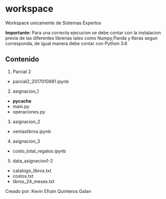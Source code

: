 # workspace

Workspace unicamente de Sistemas Expertos

**Importante:** Para una correcta ejecucion se debe contar con la instalacion previa de las diferentes librerias tales como Numpy,Panda y Keras segun corresponda, de igual manera debe contar con Python 3.6 

## Contenido

1. Parcial 2
  - parcial2_2017010981.ipynb
2. asignacion_1
  - __pycache__
  - main.py
  - operaciones.py
3. asignacion_2
  - ventaslibros.ipynb
4. asignacion_3
  - costo_total_regalos.ipynb
5. data_asignacion1-2
  - catalogo_libros.txt
  - costos.txt
  - libros_24_meses.txt
  
Creado por: Kevin Efrain Quinteros Galan
